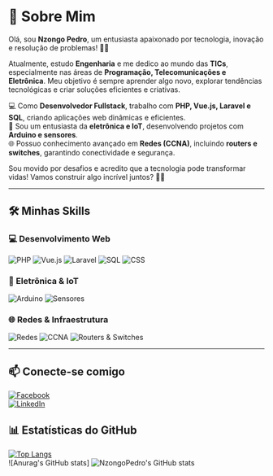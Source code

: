 # 🚀 Sobre Mim

Olá, sou **Nzongo Pedro**, um entusiasta apaixonado por tecnologia, inovação e resolução de problemas! 📡💡

Atualmente, estudo **Engenharia** e me dedico ao mundo das **TICs**, especialmente nas áreas de **Programação, Telecomunicações e Eletrônica**. Meu objetivo é sempre aprender algo novo, explorar tendências tecnológicas e criar soluções eficientes e criativas.

💻 Como **Desenvolvedor Fullstack**, trabalho com **PHP, Vue.js, Laravel e SQL**, criando aplicações web dinâmicas e eficientes.  
🔧 Sou um entusiasta da **eletrônica e IoT**, desenvolvendo projetos com **Arduino e sensores**.  
🌐 Possuo conhecimento avançado em **Redes (CCNA)**, incluindo **routers e switches**, garantindo conectividade e segurança.

Sou movido por desafios e acredito que a tecnologia pode transformar vidas! Vamos construir algo incrível juntos? 🚀✨

---

## 🛠️ Minhas Skills

### 💻 Desenvolvimento Web

![PHP](https://img.shields.io/badge/-PHP-777BB4?style=flat-square&logo=php&logoColor=white) ![Vue.js](https://img.shields.io/badge/-Vue.js-4FC08D?style=flat-square&logo=vue.js&logoColor=white)
![Laravel](https://img.shields.io/badge/-Laravel-FF2D20?style=flat-square&logo=laravel&logoColor=white) ![SQL](https://img.shields.io/badge/-SQL-4479A1?style=flat-square&logo=mysql&logoColor=white)
![CSS](https://img.shields.io/badge/-CSS3-1572B6?style=flat-square&logo=css3&logoColor=white)

### 🔌 Eletrônica & IoT

  ![Arduino](https://img.shields.io/badge/-Arduino-00979D?style=flat-square&logo=arduino&logoColor=white)
 ![Sensores](https://img.shields.io/badge/-Sensores-FF9800?style=flat-square)

### 🌐 Redes & Infraestrutura

 ![Redes](https://img.shields.io/badge/-Redes-00A8E8?style=flat-square)
 ![CCNA](https://img.shields.io/badge/-CCNA-1F8ACB?style=flat-square)
 ![Routers & Switches](https://img.shields.io/badge/-Routers%20&%20Switches-333333?style=flat-square)

---

## 📫 Conecte-se comigo

[![Facebook](https://img.shields.io/badge/-Facebook-1877F2?style=flat-square&logo=facebook&logoColor=white)](https://web.facebook.com/muto.yakevela.3/)  
[![LinkedIn](https://img.shields.io/badge/-LinkedIn-0077B5?style=flat-square&logo=linkedin&logoColor=white)](https://www.linkedin.com/in/nzongo-francisco-pedro-5961161a2/)


## 📊 Estatísticas do GitHub

[![Top Langs](https://github-readme-stats.vercel.app/api/top-langs/?username=NzongoPedro)](https://github.com/NzongoPedro/github-readme-stats)  
![Anurag's GitHub stats] ![NzongoPedro's GitHub stats](https://github-readme-stats.vercel.app/api?username=NzongoPedro&show_icons=true&theme=radical)
